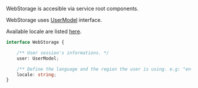 WebStorage is accesible via service root components.

WebStorage uses [UserModel](#usermodel) interface.

Available <span className='quote'>locale</span> are listed [here](#locale).

```typescript
interface WebStorage {

    /** User session's informations. */
    user: UserModel;

    /** Define the language and the region the user is using. e.g: "en-US". */
    locale: string;
}
```